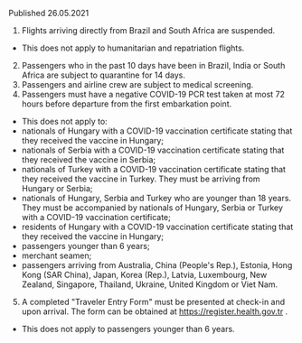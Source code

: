 Published 26.05.2021
1. Flights arriving directly from Brazil and South Africa are suspended.
- This does not apply to humanitarian and repatriation flights.
2. Passengers who in the past 10 days have been in Brazil, India or South Africa are subject to quarantine for 14 days.
3. Passengers and airline crew are subject to medical screening.
4. Passengers must have a negative COVID-19 PCR test taken at most 72 hours before departure from the first embarkation point.
- This does not apply to:
- nationals of Hungary with a COVID-19 vaccination certificate stating that they received the vaccine in Hungary;
- nationals of Serbia with a COVID-19 vaccination certificate stating that they received the vaccine in Serbia;
- nationals of Turkey with a COVID-19 vaccination certificate stating that they received the vaccine in Turkey. They must be arriving from Hungary or Serbia;
- nationals of Hungary, Serbia and Turkey who are younger than 18 years. They must be accompanied by nationals of Hungary, Serbia or Turkey with a COVID-19 vaccination certificate;
- residents of Hungary with a COVID-19 vaccination certificate stating that they received the vaccine in Hungary;
- passengers younger than 6 years;
- merchant seamen;
- passengers arriving from Australia, China (People's Rep.), Estonia, Hong Kong (SAR China), Japan, Korea (Rep.), Latvia, Luxembourg, New Zealand, Singapore, Thailand, Ukraine, United Kingdom or Viet Nam.
5. A completed "Traveler Entry Form" must be presented at check-in and upon arrival. The form can be obtained at <a href="https://register.health.gov.tr">https://register.health.gov.tr</a> .
 - This does not apply to passengers younger than 6 years.

